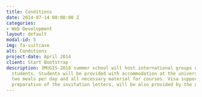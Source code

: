 ```yaml
---
title: Conditions
date: 2014-07-14 00:00:00 Z
categories:
- Web Development
layout: default
modal-id: 5
img: fa-suitcase
alt: Conditions
project-date: April 2014
client: Start Bootstrap
description: 3MUGIS-2018 summer school will host international groups up to 30-35
  students. Students will be provided with accommodation at the university campus,
  two meals per day and all necessary material for courses. Visa support, including
  preparation of the invitation letters, will be also provided by the organizers
---
```


